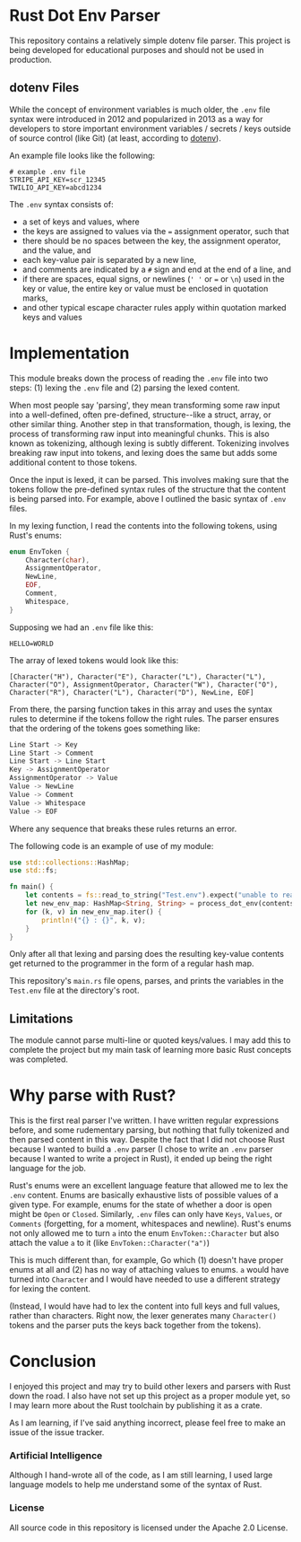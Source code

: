 # Rust Dot Env Parser

This repository contains a relatively simple dotenv file parser. This project is being developed for educational purposes and should not be used in production.

## dotenv Files

While the concept of environment variables is much older, the `.env` file syntax were introduced in 2012 and popularized in 2013 as a way for developers to store important environment variables / secrets / keys outside of source control (like Git) (at least, according to [dotenv](https://www.dotenv.org/)).

An example file looks like the following:
```env
# example .env file
STRIPE_API_KEY=scr_12345
TWILIO_API_KEY=abcd1234
```
The `.env` syntax consists of:
- a set of keys and values, where
- the keys are assigned to values via the `=` assignment operator, such that
- there should be no spaces between the key, the assignment operator, and the value, and
- each key-value pair is separated by a new line,
- and comments are indicated by a `#` sign and end at the end of a line, and
- if there are spaces, equal signs, or newlines (`' '` or `=` or `\n`) used in the key or value, the entire key or value must be enclosed in quotation marks,
- and other typical escape character rules apply within quotation marked keys and values

# Implementation

This module breaks down the process of reading the `.env` file into two steps: (1) lexing the `.env` file and (2) parsing the lexed content.

When most people say 'parsing', they mean transforming some raw input into a well-defined, often pre-defined, structure--like a struct, array, or other similar thing. Another step in that transformation, though, is lexing, the process of transforming raw input into meaningful chunks. This is also known as tokenizing, although lexing is subtly different. Tokenizing involves breaking raw input into tokens, and lexing does the same but adds some additional content to those tokens.

Once the input is lexed, it can be parsed. This involves making sure that the tokens follow the pre-defined syntax rules of the structure that the content is being parsed into. For example, above I outlined the basic syntax of `.env` files.

In my lexing function, I read the contents into the following tokens, using Rust's enums:
```Rust
enum EnvToken {
    Character(char),
    AssignmentOperator,
    NewLine,
    EOF,
    Comment,
    Whitespace,
}
```

Supposing we had an `.env` file like this:
```env
HELLO=WORLD

```
The array of lexed tokens would look like this:
```
[Character("H"), Character("E"), Character("L"), Character("L"), Character("O"), AssignmentOperator, Character("W"), Character("O"), Character("R"), Character("L"), Character("D"), NewLine, EOF]
```
From there, the parsing function takes in this array and uses the syntax rules to determine if the tokens follow the right rules. The parser ensures that the ordering of the tokens goes something like:
```h
Line Start -> Key
Line Start -> Comment
Line Start -> Line Start
Key -> AssignmentOperator
AssignmentOperator -> Value
Value -> NewLine
Value -> Comment
Value -> Whitespace
Value -> EOF
```
Where any sequence that breaks these rules returns an error.

The following code is an example of use of my module:
```Rust
use std::collections::HashMap;
use std::fs;

fn main() {
    let contents = fs::read_to_string("Test.env").expect("unable to read file");
    let new_env_map: HashMap<String, String> = process_dot_env(contents).expect("unable to parse env file");
    for (k, v) in new_env_map.iter() {
        println!("{} : {}", k, v);
    }
}
```

Only after all that lexing and parsing does the resulting key-value contents get returned to the programmer in the form of a regular hash map.

This repository's `main.rs` file opens, parses, and prints the variables in the `Test.env` file at the directory's root.

## Limitations

The module cannot parse multi-line or quoted keys/values. I may add this to complete the project but my main task of learning more basic Rust concepts was completed.

# Why parse with Rust?

This is the first real parser I've written. I have written regular expressions before, and some rudementary parsing, but nothing that fully tokenized and then parsed content in this way. Despite the fact that I did not choose Rust because I wanted to build a `.env` parser (I chose to write an `.env` parser because I wanted to write a project in Rust), it ended up being the right language for the job.

Rust's enums were an excellent language feature that allowed me to lex the `.env` content. Enums are basically exhaustive lists of possible values of a given type. For example, enums for the state of whether a door is open might be `Open` or `Closed`. Similarly, `.env` files can only have `Keys`, `Values`, or `Comments` (forgetting, for a moment, whitespaces and newline). Rust's enums not only allowed me to turn `a` into the enum `EnvToken::Character` but also attach the value `a` to it (like `EnvToken::Character("a")`)

This is much different than, for example, Go which (1) doesn't have proper enums at all and (2) has no way of attaching values to enums. `a` would have turned into `Character` and I would have needed to use a different strategy for lexing the content.

(Instead, I would have had to lex the content into full keys and full values, rather than characters. Right now, the lexer generates many `Character()` tokens and the parser puts the keys back together from the tokens).

# Conclusion

I enjoyed this project and may try to build other lexers and parsers with Rust down the road. I also have not set up this project as a proper module yet, so I may learn more about the Rust toolchain by publishing it as a crate.

As I am learning, if I've said anything incorrect, please feel free to make an issue of the issue tracker.

### Artificial Intelligence

Although I hand-wrote all of the code, as I am still learning, I used large language models to help me understand some of the syntax of Rust.

### License

All source code in this repository is licensed under the Apache 2.0 License.